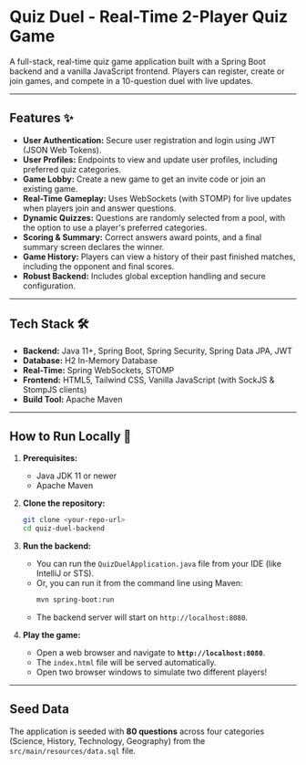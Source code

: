 # Quiz Duel - Real-Time 2-Player Quiz Game

A full-stack, real-time quiz game application built with a Spring Boot backend and a vanilla JavaScript frontend. Players can register, create or join games, and compete in a 10-question duel with live updates.

---

## Features ✨

* **User Authentication:** Secure user registration and login using JWT (JSON Web Tokens).
* **User Profiles:** Endpoints to view and update user profiles, including preferred quiz categories.
* **Game Lobby:** Create a new game to get an invite code or join an existing game.
* **Real-Time Gameplay:** Uses WebSockets (with STOMP) for live updates when players join and answer questions.
* **Dynamic Quizzes:** Questions are randomly selected from a pool, with the option to use a player's preferred categories.
* **Scoring & Summary:** Correct answers award points, and a final summary screen declares the winner.
* **Game History:** Players can view a history of their past finished matches, including the opponent and final scores.
* **Robust Backend:** Includes global exception handling and secure configuration.

---

## Tech Stack 🛠️

* **Backend:** Java 11+, Spring Boot, Spring Security, Spring Data JPA, JWT
* **Database:** H2 In-Memory Database
* **Real-Time:** Spring WebSockets, STOMP
* **Frontend:** HTML5, Tailwind CSS, Vanilla JavaScript (with SockJS & StompJS clients)
* **Build Tool:** Apache Maven

---

## How to Run Locally 🚀

1.  **Prerequisites:**
    * Java JDK 11 or newer
    * Apache Maven

2.  **Clone the repository:**
    ```bash
    git clone <your-repo-url>
    cd quiz-duel-backend
    ```

3.  **Run the backend:**
    * You can run the `QuizDuelApplication.java` file from your IDE (like IntelliJ or STS).
    * Or, you can run it from the command line using Maven:
        ```bash
        mvn spring-boot:run
        ```
    * The backend server will start on `http://localhost:8080`.

4.  **Play the game:**
    * Open a web browser and navigate to **`http://localhost:8080`**.
    * The `index.html` file will be served automatically.
    * Open two browser windows to simulate two different players!

---

## Seed Data

The application is seeded with **80 questions** across four categories (Science, History, Technology, Geography) from the `src/main/resources/data.sql` file.
